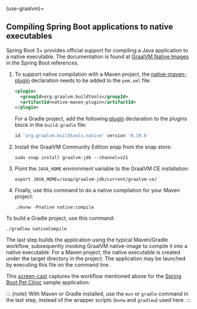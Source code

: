 (use-graalvm)=
## Compiling Spring Boot applications to native executables 
Spring Boot 3+ provides official support for compiling a Java application to a native executable. The documentation is found at [GraalVM Native Images](https://docs.spring.io/spring-boot/reference/packaging/native-image/index.html) in the Spring Boot references.

1. To support native compilation with a Maven project, the [native-maven-plugin](https://graalvm.github.io/native-build-tools/latest/maven-plugin.html) declaration needs to be added to the `pom.xml` file:

   ```xml
   <plugin>
     <groupId>org.graalvm.buildtools</groupId>
     <artifactId>native-maven-plugin</artifactId>
   </plugin>
   ```

   For a Gradle project, add the following [plugin](https://graalvm.github.io/native-build-tools/latest/gradle-plugin.html) declaration to the plugins block in the `build.gradle` file:
   ```groovy
   id 'org.graalvm.buildtools.native' version '0.10.6'
   ```

2. Install the GraalVM Community Edition snap from the snap store:

   ```none
   sudo snap install graalvm-jdk --channel=v21
   ```

3. Point the `JAVA_HOME` environment variable to the GraalVM CE installation:

   ```none
   export JAVA_HOME=/snap/graalvm-jdk/current/graalvm-ce/
   ```

4. Finally, use this command to do a native compilation for your Maven project:

   ```none
   ./mvnw -Pnative native:compile
   ```

To build a Gradle project, use this command:
   ```none
   ./gradlew nativeCompile
   ```

The last step builds the application using the typical Maven/Gradle workflow, subsequently invoking GraalVM native-image to compile it into a native executable. For a Maven project, the native executable is created under the target directory in the project. The application may be launched by executing this file on the command line.

This [screen-cast](https://drive.google.com/file/d/1ZqSMvyhjia4T5MuJa1IcbWNDDkC5xJbD/view?usp=sharing) captures the workflow mentioned above for the [Spring Boot Pet Clinic](https://github.com/spring-projects/spring-petclinic) sample application.

::: {note}
With Maven or Gradle installed, use the `mvn` or `gradle` command in the last step, instead of the wrapper scripts (`mvnw` and `gradlew`) used here.
:::
